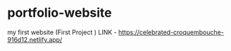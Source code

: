 # portfolio-website
my first website (First Project )
LINK - https://celebrated-croquembouche-916d12.netlify.app/
